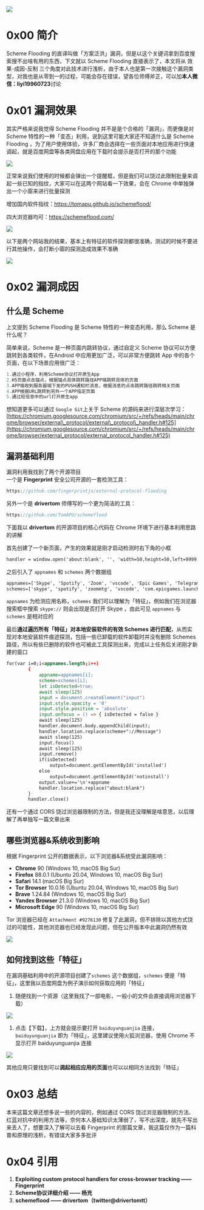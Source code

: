 ![](https://shs3.b.qianxin.com/attack_forum/2022/09/attach-e065ffe938dd4120588180f0dd48988d2b4ee908.png)

0x00 简介
=======

Scheme Flooding 的直译叫做「方案泛洪」漏洞，但是以这个关键词拿到百度搜索搜不出啥有用的东西，下文就以 Scheme Flooding 直接表示了，本文将从 效果-成因-反制 三个角度对此技术进行浅析，由于本人也是第一次接触这个漏洞类型，对我也是从零到一的过程，可能会存在错误，望各位师傅斧正，可以加**本人微信：liyi19960723**讨论

0x01 漏洞效果
=========

其实严格来说我觉得 Scheme Flooding 并不是是个合格的「漏洞」，而更像是对 Scheme 特性的一种「变态」利用，说到这里可能大家还不知道什么是 Scheme Flooding ，为了用户使用体验，许多厂商会选择在一些页面对本地应用进行快速调起，就是百度网盘等各类网盘应用在下载时会提示是否打开的那个功能

![](https://shs3.b.qianxin.com/attack_forum/2022/09/attach-84bd4fbbc8cb72f5e0bf33ee30c46a27487766f3.png)

正常来说我们使用的时候都会弹出一个提醒框，但是我们可以饶过此限制批量来调起一些已知的指纹，大家可以在这两个网站看一下效果，会在 Chrome 中单独弹出一个小窗来进行批量探测

增加国内软件指纹：<https://tomapu.github.io/schemeflood/>

四大浏览器均可：<https://schemeflood.com/>

![](https://shs3.b.qianxin.com/attack_forum/2022/09/attach-81bba1bff52dd9ba263b7b8fab2a91b26e985f3d.png)

以下是两个网站我的结果，基本上有特征的软件探测都很准确，测试的时候不要进行其他操作，会打断小窗的探测造成效果不准确

![](https://shs3.b.qianxin.com/attack_forum/2022/09/attach-54166ffd941d228e49736d2bd58d1725e7313409.png)

0x02 漏洞成因
=========

什么是 Scheme
----------

上文提到 Scheme Flooding 是 Scheme 特性的一种变态利用，那么 Scheme 是什么呢？

简单来说，Scheme 是一种页面内跳转协议，通过自定义 Scheme 协议可以方便跳转到各类软件，在Android 中应用更加广泛，可以非常方便跳转 App 中的各个页面，在以下场景应用很广泛：

```php
1.通过小程序，利用Scheme协议打开原生App
2.H5页面点击锚点，根据锚点具体跳转路径APP端跳转具体的页面
3.APP端收到服务器端下发的PUSH通知栏消息，根据消息的点击跳转路径跳转相关页面
4.APP根据URL跳转到另外一个APP指定页面
5.通过短信息中的url打开原生app
```

想知道更多可以通过 `Google Git`上关于 Scheme 的源码来进行深层次学习：[https://chromium.googlesource.com/chromium/src/+/refs/heads/main/chrome/browser/external\_protocol/external\_protocol\_handler.h#125](https://chromium.googlesource.com/chromium/src/+/refs/heads/main/chrome/browser/external_protocol/external_protocol_handler.h#125)

漏洞基础利用
------

漏洞利用我找到了两个开源项目  
一个是 **Fingerprint** 安全公司开源的一套检测工具：

```php
https://github.com/fingerprintjs/external-protocol-flooding
```

另外一个是 **drivertom** 师傅写的一个更为简洁的工具：

```php
https://github.com/TomAPU/schemeflood
```

下面我以 **drivertom** 的开源项目的核心代码在 Chrome 环境下进行基本利用思路的讲解

首先创建了一个新页面，产生的效果就是刚才启动检测时右下角的小框

```html
handler = window.open('about:blank', '', 'width=50,height=50,left=9999,top=9999')
```

之后引入了 `appnames` 和 `schemes` 两个数据组

```html
appnames=['Skype', 'Spotify', 'Zoom', 'vscode', 'Epic Games', 'Telegram', 'Discord', 'Slack', 'Steam', 'Battle.net', 'Xcode', 'NordVPN', 'Sketch', 'Teamviewer', 'Microsoft Word', 'WhatsApp', 'Postman', 'Adobe', 'Messenger', 'Figma', 'Hotspot Shield', 'ExpressVPN', 'Notion', 'iTunes','Tim','百度网盘','BinaryNinja','evernote','github desktop','onenote','QQ','腾讯会议','xmind','Vmware','360软件管家','acrobat','QQ游戏','shadowsocks','shadowsocksr','v2ray','trojan','naiveproxy','brook','V2rayU']
schemes=['skype', 'spotify', 'zoommtg', 'vscode', 'com.epicgames.launcher', 'tg', 'discord', 'slack', 'steam', 'battlenet', 'xcode', 'nordvpn', 'sketch', 'teamviewerapi', 'word', 'whatsapp', 'postman', 'aem-asset', 'messenger', 'figma', 'hotspotshield', 'expressvpn', 'notion', 'itunes','Tencent','Baiduyunguanjia','BinaryNinja','evernote','github-windows','onenote','QQ','wwauth3rd3a82ac41e00d815d','xmind','vm','softmanager360','acrobat','QQGameProtocol','ss','ssr','vmess','trojan','naive+https','brook','clash']
```

`appnames` 为检测应用名称，`schemes` 我们可以理解为「特征」，例如我们在浏览器搜索框中搜索 `skype://` 则会出现是否打开 Skype ，由此可见 `appnames` 与 `schemes` 是相对应的

最后**通过遍历所有「特征」对本地安装软件的有效 Schemes 进行匹配**，从而实现对本地安装软件痕迹探测，包括一些已卸载的软件卸载时并没有删除 Schemes 路径，所以有些已删除的软件也可被此工具探测出来，完成以上任务后关闭刚才新建的窗口

```html
for(var i=0;i<appnames.length;i++)
        {
            appname=appnames[i];
            scheme=schemes[i];
            let isDetected=true;
            await sleep(125) 
            input = document.createElement('input')
            input.style.opacity = '0'
            input.style.position = 'absolute'
            input.onfocus = () => { isDetected = false }
            await sleep(125) 
            handler.document.body.appendChild(input);
            handler.location.replace(scheme+"://Message")
            await sleep(125) 
            input.focus()
            await sleep(125)
            input.remove()
            if(isDetected)
                output=document.getElementById('installed')
            else 
                output=document.getElementById('notinstall')
            output.value+='\n'+appname
            handler.location.replace("about:blank")
        }
        handler.close()
```

还有一个通过 CORS 饶过浏览器限制的方法，但是我还没理解是啥意思，以后理解了再单独写一篇文章出来

哪些浏览器&amp;系统收到影响
----------------

根据 Fingerprint 公开的数据表示，以下浏览器&amp;系统受此漏洞影响：

- **Chrome** 90 (Windows 10, macOS Big Sur)
- **Firefox** 88.0.1 (Ubuntu 20.04, Windows 10, macOS Big Sur)
- **Safari** 14.1 (macOS Big Sur)
- **Tor Browser** 10.0.16 (Ubuntu 20.04, Windows 10, macOS Big Sur)
- **Brave** 1.24.84 (Windows 10, macOS Big Sur)
- **Yandex Browser** 21.3.0 (Windows 10, macOS Big Sur)
- **Microsoft Edge** 90 (Windows 10, macOS Big Sur)

Tor 浏览器已经在 `Attachment #9276130` 修复了此漏洞，但不排除以其他方式饶过的可能性，其他浏览器也已经发现此问题，但在公开版本中此漏洞仍然有效

![](https://shs3.b.qianxin.com/attack_forum/2022/09/attach-13b4e8fa2f8002851902292d06f64979e180ccd7.png)

如何找到这些「特征」
----------

在漏洞基础利用中的开源项目创建了`schemes` 这个数据组，`schemes` 便是「特征」，这里我以百度网盘为例子演示如何获取应用的「特征」

1. 随便找到一个资源（这里我找了一部电影，一般小的文件会直接调用浏览器下载）

![](https://shs3.b.qianxin.com/attack_forum/2022/09/attach-718e46fe61db8fce6f4c939528a05e13b9b77de0.png)

1. 点击【下载】，上方就会提示要打开 `baiduyunguanjia` 连接，`baiduyunguanjia` 即为「特征」，这里建议使用火狐浏览器，使用 Chrome 不显示打开 baiduyunguanjia 连接

![](https://shs3.b.qianxin.com/attack_forum/2022/09/attach-87d5fd5e1a8df3ba51cf975926ab0a7809aaaeaa.png)

其他应用只要找到可以**调起相应应用的页面**也可以以相同方法找到「特征」

0x03 总结
=======

本来这篇文章还想多说一些的内容的，例如通过 CORS 饶过浏览器限制的方法、红蓝对抗中的利用方法等，奈何本人基础知识太薄弱了，写不出深度，就先不写出来丢人了，想要深入了解可以去看 Fingerprint 的那篇文章，我这篇仅作为一篇科普和原理的浅析，有错误大家多多批评

0x04 引用
=======

1. **Exploiting custom protocol handlers for cross-browser tracking —— Fingerprint**
2. **Scheme协议详细介绍 —— 杨充**
3. **schemeflood —— drivertom（twitter@drivertomtt）**